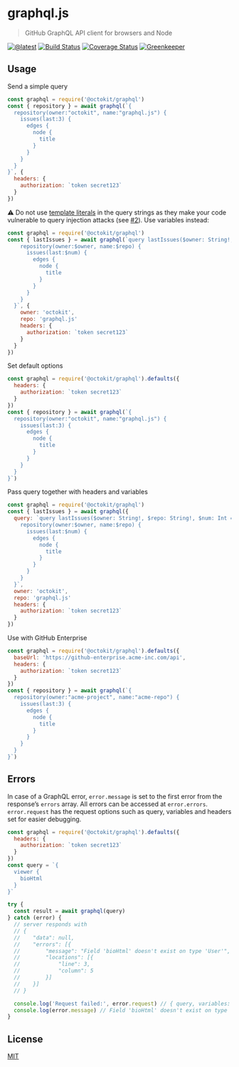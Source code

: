 # graphql.js

> GitHub GraphQL API client for browsers and Node

[![@latest](https://img.shields.io/npm/v/@octokit/graphql.svg)](https://www.npmjs.com/package/@octokit/graphql)
[![Build Status](https://travis-ci.com/octokit/graphql.js.svg?branch=master)](https://travis-ci.com/octokit/graphql.js)
[![Coverage Status](https://coveralls.io/repos/github/octokit/graphql.js/badge.svg)](https://coveralls.io/github/octokit/graphql.js)
[![Greenkeeper](https://badges.greenkeeper.io/octokit/graphql.js.svg)](https://greenkeeper.io/)

## Usage

Send a simple query

```js
const graphql = require('@octokit/graphql')
const { repository } = await graphql(`{
  repository(owner:"octokit", name:"graphql.js") {
    issues(last:3) {
      edges {
        node {
          title
        }
      }
    }
  }
}`, {
  headers: {
    authorization: `token secret123`
  }
})
```

⚠️ Do not use [template literals](https://developer.mozilla.org/en-US/docs/Web/JavaScript/Reference/Template_literals) in the query strings as they make your code vulnerable to query injection attacks (see [#2](https://github.com/octokit/graphql.js/issues/2)). Use variables instead:

```js
const graphql = require('@octokit/graphql')
const { lastIssues } = await graphql(`query lastIssues($owner: String!, $repo: String!, $num: Int = 3) {
    repository(owner:$owner, name:$repo) {
      issues(last:$num) {
        edges {
          node {
            title
          }
        }
      }
    }
  }`, {
    owner: 'octokit',
    repo: 'graphql.js'
    headers: {
      authorization: `token secret123`
    }
  }
})
```

Set default options

```js
const graphql = require('@octokit/graphql').defaults({
  headers: {
    authorization: `token secret123`
  }
})
const { repository } = await graphql(`{
  repository(owner:"octokit", name:"graphql.js") {
    issues(last:3) {
      edges {
        node {
          title
        }
      }
    }
  }
}`)
```

Pass query together with headers and variables

```js
const graphql = require('@octokit/graphql')
const { lastIssues } = await graphql({
  query: `query lastIssues($owner: String!, $repo: String!, $num: Int = 3) {
    repository(owner:$owner, name:$repo) {
      issues(last:$num) {
        edges {
          node {
            title
          }
        }
      }
    }
  }`,
  owner: 'octokit',
  repo: 'graphql.js'
  headers: {
    authorization: `token secret123`
  }
})
```

Use with GitHub Enterprise

```js
const graphql = require('@octokit/graphql').defaults({
  baseUrl: 'https://github-enterprise.acme-inc.com/api',
  headers: {
    authorization: `token secret123`
  }
})
const { repository } = await graphql(`{
  repository(owner:"acme-project", name:"acme-repo") {
    issues(last:3) {
      edges {
        node {
          title
        }
      }
    }
  }
}`)
```

## Errors

In case of a GraphQL error, `error.message` is set to the first error from the response’s `errors` array. All errors can be accessed at `error.errors`. `error.request` has the request options such as query, variables and headers set for easier debugging.

```js
const graphql = require('@octokit/graphql').defaults({
  headers: {
    authorization: `token secret123`
  }
})
const query = `{
  viewer {
    bioHtml
  }
}`

try {
  const result = await graphql(query)
} catch (error) {
  // server responds with
  // {
  // 	"data": null,
  // 	"errors": [{
  // 		"message": "Field 'bioHtml' doesn't exist on type 'User'",
  // 		"locations": [{
  // 			"line": 3,
  // 			"column": 5
  // 		}]
  // 	}]
  // }

  console.log('Request failed:', error.request) // { query, variables: {}, headers: { authorization: 'token secret123' } }
  console.log(error.message) // Field 'bioHtml' doesn't exist on type 'User'
}
```

## License

[MIT](LICENSE)
